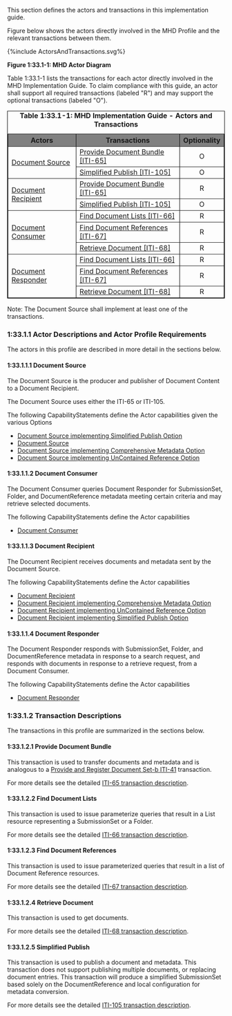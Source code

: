 
This section defines the actors and transactions in this implementation guide.

Figure below shows the actors directly
involved in the MHD 
Profile and the relevant transactions between them.

<div>
{%include ActorsAndTransactions.svg%}
</div>

<div style="clear: left"/>

**Figure 1:33.1-1: MHD Actor Diagram**

Table 1:33.1-1 lists the transactions for each actor directly involved in the MHD Implementation Guide. To claim compliance with this guide, an actor shall
support all required transactions (labeled "R") and may support the
optional transactions (labeled "O").


<table border="1" borderspacing="0" style='border: 1px solid black; border-collapse: collapse'>
<caption>
<b>
Table 1:33.1-1: MHD Implementation Guide - Actors and Transactions
</b>
</caption>
<thead>
<tr style='background: gray;'>
<th>Actors</th>
<th>Transactions</th>
<th>Optionality</th>
</tr>
</thead>
<tbody>
    <tr>
        <td rowspan="2">
        <a href="1331_actors_and_transactions.html#133111-document-source">Document Source</a>
        </td>
        <td>
        <a href='ITI-65.html'>Provide Document Bundle [ITI-65]</a>
        </td>
        <td align='center'>
        O
        </td>
        </tr>
        <tr>
        <td>
        <a href='ITI-105.html'>Simplified Publish [ITI-105]</a>
        </td>
        <td align='center'>
        O
        </td>
    </tr>
    <tr>
        <td rowspan="2">
        <a href="1331_actors_and_transactions.html#133113-document-recipient">Document Recipient</a>
        </td>
        <td>
        <a href='ITI-65.html'>Provide Document Bundle [ITI-65]</a>
        </td>
        <td align='center'>
        R
        </td>
        </tr>
        <tr>
        <td>
        <a href='ITI-105.html'>Simplified Publish [ITI-105]</a>
        </td>
        <td align='center'>
        O
        </td>
    </tr>
    <tr>
        <td rowspan="3">
        <a href="1331_actors_and_transactions.html#133112-document-consumer">Document Consumer</a>
        </td>
        <td>
        <a href='ITI-66.html'>Find Document Lists [ITI-66]</a>
        </td>
        <td align='center'>
        R
        </td>
        </tr>
        <tr>
        <td>
        <a href='ITI-67.html'>Find Document References [ITI-67]</a>
        </td>
        <td align='center'>
        R
        </td>
        </tr>
        <tr>
        <td>
        <a href='ITI-68.html'>Retrieve Document [ITI-68]</a>
        </td>
        <td align='center'>
        R
        </td>
    </tr>
    <tr>
        <td rowspan="3">
        <a href="1331_actors_and_transactions.html#133114-document-responder">Document Responder</a>
        </td>
        <td>
        <a href='ITI-66.html'>Find Document Lists [ITI-66]</a>
        </td>
        <td align='center'>
        R
        </td>
        </tr>
        <tr>
        <td>
        <a href='ITI-67.html'>Find Document References [ITI-67]</a>
        </td>
        <td align='center'>
        R
        </td>
        </tr>
        <tr>
        <td>
        <a href='ITI-68.html'>Retrieve Document [ITI-68]</a>
        </td>
        <td align='center'>
        R
        </td>
    </tr>                    
</tbody>
</table>
        
Note: The Document Source shall implement at least one of the transactions.        
            

### 1:33.1.1 Actor Descriptions and Actor Profile Requirements
The actors in this profile are described in more detail in the sections below.

#### 1:33.1.1.1 Document Source

The Document Source is the producer and publisher of Document Content to a Document Recipient.

The Document Source uses either the ITI-65 or ITI-105.

The following CapabilityStatements define the Actor capabilities given the various Options
* [Document Source implementing Simplified Publish Option](CapabilityStatement-IHE.MHD.DocumentSource.Simplified.html)
* [Document Source](CapabilityStatement-IHE.MHD.DocumentSource.html) 
* [Document Source implementing Comprehensive Metadata Option](CapabilityStatement-IHE.MHD.DocumentSource.Comprehensive.html)
* [Document Source implementing UnContained Reference Option](CapabilityStatement-IHE.MHD.DocumentSource.UnContained.html)

#### 1:33.1.1.2 Document Consumer

The Document Consumer queries Document Responder for SubmissionSet, Folder, and DocumentReference metadata meeting certain criteria and may retrieve selected documents.

The following CapabilityStatements define the Actor capabilities
* [Document Consumer](CapabilityStatement-IHE.MHD.DocumentConsumer.html)

#### 1:33.1.1.3 Document Recipient

The Document Recipient receives documents and metadata sent by the Document Source.

The following CapabilityStatements define the Actor capabilities
* [Document Recipient](CapabilityStatement-IHE.MHD.DocumentRecipient.html)
* [Document Recipient implementing Comprehensive Metadata Option](CapabilityStatement-IHE.MHD.DocumentRecipient.Comprehensive.html)
* [Document Recipient implementing UnContained Reference Option](CapabilityStatement-IHE.MHD.DocumentRecipient.UnContained.html)
* [Document Recipient implementing Simplified Publish Option](CapabilityStatement-IHE.MHD.DocumentRecipient.Simplified.html)

#### 1:33.1.1.4 Document Responder

The Document Responder responds with SubmissionSet, Folder, and DocumentReference metadata in response to a search request, and responds with documents in response to a retrieve request, from a Document Consumer.        

The following CapabilityStatements define the Actor capabilities
* [Document Responder](CapabilityStatement-IHE.MHD.DocumentResponder.html)

### 1:33.1.2 Transaction Descriptions
The transactions in this profile are summarized in the sections below.

#### 1:33.1.2.1 Provide Document Bundle

This transaction is used to transfer documents and metadata and is analogous to a [Provide and Register Document Set-b ITI-41](https://profiles.ihe.net/ITI/TF/Volume2/ITI-41.html) transaction.

For more details see the detailed [ITI-65 transaction description](ITI-65.html).

#### 1:33.1.2.2 Find Document Lists

This transaction is used to issue parameterize queries that result in a List resource representing a SubmissionSet or a Folder.

For more details see the detailed [ITI-66 transaction description](ITI-66.html).

#### 1:33.1.2.3 Find Document References

This transaction is used to issue parameterized queries that result in a list of Document Reference resources.

For more details see the detailed [ITI-67 transaction description](ITI-67.html).

#### 1:33.1.2.4 Retrieve Document

This transaction is used to get documents.

For more details see the detailed [ITI-68 transaction description](ITI-68.html).

#### 1:33.1.2.5 Simplified Publish

This transaction is used to publish a document and metadata. This transaction does not support publishing multiple documents, or replacing document entries. This transaction will produce a simplified SubmissionSet based solely on the DocumentReference and local configuration for metadata conversion.

For more details see the detailed [ITI-105 transaction description](ITI-105.html).
